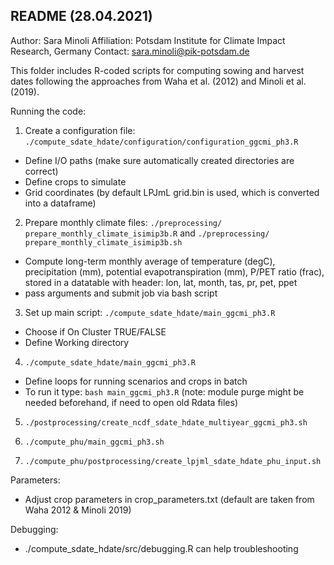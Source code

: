 README (28.04.2021)
------
Author: Sara Minoli
Affiliation: Potsdam Institute for Climate Impact Research, Germany
Contact: sara.minoli@pik-potsdam.de

This folder includes R-coded scripts for computing sowing and harvest dates following the approaches from Waha et al. (2012) and Minoli et al. (2019).

Running the code:

1) Create a configuration file: `./compute_sdate_hdate/configuration/configuration_ggcmi_ph3.R`
- Define I/O paths (make sure automatically created directories are correct)
- Define crops to simulate
- Grid coordinates (by default LPJmL grid.bin is used, which is converted into a dataframe)

2) Prepare monthly climate files: `./preprocessing/ prepare_monthly_climate_isimip3b.R` and `./preprocessing/ prepare_monthly_climate_isimip3b.sh`
- Compute long-term monthly average of temperature (degC), precipitation (mm), potential evapotranspiration (mm), P/PET ratio (frac), stored in a datatable with header: lon, lat, month, tas, pr, pet, ppet
- pass arguments and submit job via bash script

3) Set up main script: `./compute_sdate_hdate/main_ggcmi_ph3.R`
- Choose if On Cluster TRUE/FALSE
- Define Working directory

4) `./compute_sdate_hdate/main_ggcmi_ph3.R`
- Define loops for running scenarios and crops in batch
- To run it type: `bash main_ggcmi_ph3.R` (note: module purge might be needed beforehand, if need to open old Rdata files)

5) `./postprocessing/create_ncdf_sdate_hdate_multiyear_ggcmi_ph3.sh`

6) `./compute_phu/main_ggcmi_ph3.sh`

7) `./compute_phu/postprocessing/create_lpjml_sdate_hdate_phu_input.sh`

Parameters:
- Adjust crop parameters in crop_parameters.txt (default are taken from Waha 2012 & Minoli 2019)

Debugging:
- ./compute_sdate_hdate/src/debugging.R can help troubleshooting
